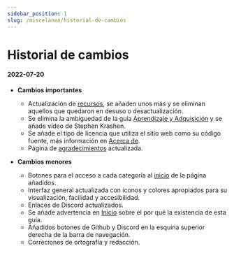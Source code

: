 ```yaml
---
sidebar_position: 1
slug: /miscelaneo/historial-de-cambios
---
```


# Historial de cambios

#### **2022-07-20**
- **Cambios importantes**
    - Actualización de [recursos](../utility/Resources.md), se añaden unos más y se eliminan aquellos que quedaron en desuso o desactualización.
    - Se elimina la ambiguedad de la guía [Aprendizaje y Adquisición](../principal-guide/Learning.mdx) y se añade vídeo de Stephen Krashen.
    - Se añade el tipo de licencia que utiliza el sitio web como su código fuente, más información en [Acerca de](../miscelaneous/Contact.md).
    - Página de [agradecimientos](../miscelaneous/Appreciations.md) actualizada.

- **Cambios menores**
    - Botones para el acceso a cada categoría al [inicio](../intro.mdx) de la página añadidos.
    - Interfaz general actualizada con iconos y colores apropiados para su visualización, facilidad y accesibilidad.
    - Enlaces de Discord actualizados.
    - Se añade advertencia en [Inicio](../intro.mdx) sobre el por qué la existencia de esta guía.
    - Añadidos botones de Github y Discord en la esquina superior derecha de la barra de navegación.
    - Correciones de ortografía y redacción.